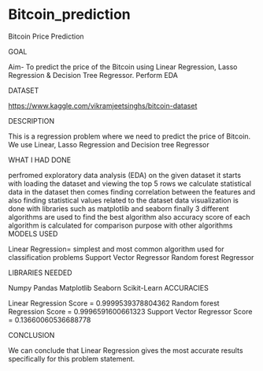 # Bitcoin_prediction
Bitcoin Price Prediction

GOAL

Aim- To predict the price of the Bitcoin using Linear Regression, Lasso Regression & Decision Tree Regressor. Perform EDA

DATASET

https://www.kaggle.com/vikramjeetsinghs/bitcoin-dataset

DESCRIPTION

This is a regression problem where we need to predict the price of Bitcoin. We use Linear, Lasso Regression and Decision tree Regressor

WHAT I HAD DONE

perfromed exploratory data analysis (EDA) on the given dataset
it starts with loading the dataset and viewing the top 5 rows
we calculate statistical data in the dataset
then comes finding correlation between the features and also finding statistical values related to the dataset
data visualization is done with libraries such as matplotlib and seaborn
finally 3 different algorithms are used to find the best algorithm
also accuracy score of each algorithm is calculated for comparison purpose with other algorithms
MODELS USED

Linear Regression= simplest and most common algorithm used for classification problems
Support Vector Regressor
Random forest Regressor

LIBRARIES NEEDED

Numpy
Pandas
Matplotlib
Seaborn
Scikit-Learn
ACCURACIES

Linear Regression Score = 0.9999539378804362
Random forest Regression Score = 0.9996591600661323
Support Vector Regressor Score = 0.13660060536688778

CONCLUSION

We can conclude that Linear Regression gives the most accurate results specifically for this problem statement.
